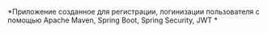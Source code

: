 *Приложение созданное для регистрации, логинизации пользователя с помощью Apache Maven, Spring Boot, Spring Security, JWT *
